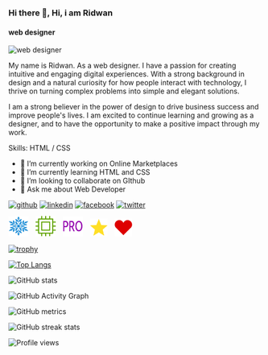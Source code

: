 ### Hi there 👋, Hi, i am Ridwan
#### web designer
![web designer](https://scontent.fcgp3-1.fna.fbcdn.net/v/t39.30808-6/307031584_3310575979167320_4896639544826503016_n.jpg?stp=dst-jpg_s960x960&_nc_cat=100&ccb=1-7&_nc_sid=e3f864&_nc_eui2=AeFAg8XiCLZgVkB80EuEJN8sVuID5zXmcrRW4gPnNeZytE1qio-ioeuyvUyleZdTpYRJSwy_YmVtJuX4PoaR2Dmk&_nc_ohc=u70B4mp1dtkAX_CFHUN&_nc_ht=scontent.fcgp3-1.fna&oh=00_AfCvxd2Iafk6k6t9cCc2tB7XTaB3kzplsSGDal0jH4yAig&oe=63D0F8BD)

My name is Ridwan. As a web designer. I have a passion for creating intuitive and engaging digital experiences. With a strong background in design and a natural curiosity for how people interact with technology, I thrive on turning complex problems into simple and elegant solutions.

I am a strong believer in the power of design to drive business success and improve people's lives. I am excited to continue learning and growing as a designer, and to have the opportunity to make a positive impact through my work.



Skills: HTML / CSS

- 🔭 I’m currently working on Online Marketplaces 
- 🌱 I’m currently learning HTML and CSS 
- 👯 I’m looking to collaborate on GIthub 
- 💬 Ask me about Web Developer 


[<img src='https://cdn.jsdelivr.net/npm/simple-icons@3.0.1/icons/github.svg' alt='github' height='40'>](https://github.com/https://github.com/mdridwanh2)  [<img src='https://cdn.jsdelivr.net/npm/simple-icons@3.0.1/icons/linkedin.svg' alt='linkedin' height='40'>](https://www.linkedin.com/in/https://www.linkedin.com/in/mdridwanh20//)  [<img src='https://cdn.jsdelivr.net/npm/simple-icons@3.0.1/icons/facebook.svg' alt='facebook' height='40'>](https://www.facebook.com/https://www.facebook.com/ridwanulhoque231/)  [<img src='https://cdn.jsdelivr.net/npm/simple-icons@3.0.1/icons/twitter.svg' alt='twitter' height='40'>](https://twitter.com/https://twitter.com/mdridwanh20)  

<a href='https://archiveprogram.github.com/'><img src='https://raw.githubusercontent.com/acervenky/animated-github-badges/master/assets/acbadge.gif' width='40' height='40'></a> <a href='https://docs.github.com/en/developers'><img src='https://raw.githubusercontent.com/acervenky/animated-github-badges/master/assets/devbadge.gif' width='40' height='40'></a> <a href='https://github.com/pricing'><img src='https://raw.githubusercontent.com/acervenky/animated-github-badges/master/assets/pro.gif' width='40' height='40'></a> <a href='https://stars.github.com/'><img src='https://raw.githubusercontent.com/acervenky/animated-github-badges/master/assets/starbadge.gif' width='35' height='35'></a> <a href='https://docs.github.com/en/github/supporting-the-open-source-community-with-github-sponsors'><img src='https://raw.githubusercontent.com/acervenky/animated-github-badges/master/assets/sponsorbadge.gif' width='35' height='35'></a> 

[![trophy](https://github-profile-trophy.vercel.app/?username=https://github.com/mdridwanh2)](https://github.com/ryo-ma/github-profile-trophy)

[![Top Langs](https://github-readme-stats.vercel.app/api/top-langs/?username=https://github.com/mdridwanh2)](https://github.com/anuraghazra/github-readme-stats)

![GitHub stats](https://github-readme-stats.vercel.app/api?username=https://github.com/mdridwanh2&show_icons=true)  

![GitHub Activity Graph](https://activity-graph.herokuapp.com/graph?username=https://github.com/mdridwanh2)  

![GitHub metrics](https://metrics.lecoq.io/https://github.com/mdridwanh2)  

![GitHub streak stats](https://streak-stats.demolab.com/?user=https://github.com/mdridwanh2)  

![Profile views](https://gpvc.arturio.dev/https://github.com/mdridwanh2)  
